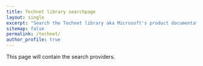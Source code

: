 ```yaml
---
title: Technet library searchpage
layout: single
excerpt: "Search the Technet library aka Microsoft's product documentation."
sitemap: false
permalink: /technet/
author_profile: true
---
```

This page will contain the search providers.